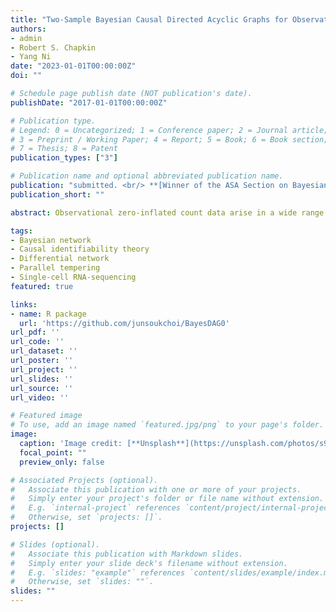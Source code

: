 ```yaml
---
title: "Two-Sample Bayesian Causal Directed Acyclic Graphs for Observational Zero-Inflated Count Data"
authors:
- admin
- Robert S. Chapkin
- Yang Ni
date: "2023-01-01T00:00:00Z"
doi: ""

# Schedule page publish date (NOT publication's date).
publishDate: "2017-01-01T00:00:00Z"

# Publication type.
# Legend: 0 = Uncategorized; 1 = Conference paper; 2 = Journal article;
# 3 = Preprint / Working Paper; 4 = Report; 5 = Book; 6 = Book section;
# 7 = Thesis; 8 = Patent
publication_types: ["3"]

# Publication name and optional abbreviated publication name.
publication: "submitted. <br/> **[Winner of the ASA Section on Bayesian Statistical Science (SBSS) student paper award]**"
publication_short: ""

abstract: Observational zero-inflated count data arise in a wide range of areas such as economics, social sciences, and biology. One of the common research questions in these areas is to identify causal relationships by learning the structure of a sparse directed acyclic graph (DAG). While structure learning of DAGs has been an active research area, existing methods do not adequately account for excessive zeros and therefore are not suitable for modeling zero-inflated count data. Moreover, in many scientific settings, it is often interesting to study the differences in the causal networks for data collected from two experimental groups (control vs treatment). To explicitly account for zero-inflation and identify differential causal networks, we propose a novel Bayesian differential zero-inflated negative binomial DAG (DAG0) model. Our main theorem proves that the causal relationships under the proposed DAG0 are fully identifiable for purely observational, cross-sectional data, using a fairly general proof technique that is applicable beyond the proposed model. Bayesian inference based on parallel-tempered Markov chain Monte Carlo is developed to efficiently explore the multi-modal posterior landscape. We demonstrate the utility of the proposed DAG0 by comparing it with state-of-the-art alternative DAG methods using extensive simulations and real-data validation with known causal relationships. An application in single-cell RNA-sequencing dataset generated under two experimental groups finds some interesting results that appear to be consistent with existing knowledge

tags:
- Bayesian network
- Causal identifiability theory
- Differential network
- Parallel tempering
- Single-cell RNA-sequencing
featured: true

links:
- name: R package
  url: 'https://github.com/junsoukchoi/BayesDAG0'
url_pdf: ''
url_code: ''
url_dataset: ''
url_poster: ''
url_project: ''
url_slides: ''
url_source: ''
url_video: ''

# Featured image
# To use, add an image named `featured.jpg/png` to your page's folder. 
image:
  caption: 'Image credit: [**Unsplash**](https://unsplash.com/photos/s9CC2SKySJM)'
  focal_point: ""
  preview_only: false

# Associated Projects (optional).
#   Associate this publication with one or more of your projects.
#   Simply enter your project's folder or file name without extension.
#   E.g. `internal-project` references `content/project/internal-project/index.md`.
#   Otherwise, set `projects: []`.
projects: []

# Slides (optional).
#   Associate this publication with Markdown slides.
#   Simply enter your slide deck's filename without extension.
#   E.g. `slides: "example"` references `content/slides/example/index.md`.
#   Otherwise, set `slides: ""`.
slides: ""
---
```

